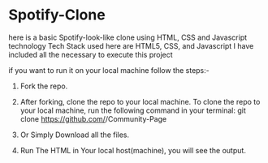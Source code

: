 # Spotify-Clone
 here is a basic Spotify-look-like clone using HTML, CSS and Javascript technology
 Tech Stack used here are HTML5, CSS, and Javascript
 I have included all the necessary to execute this project
 
 if you want to run it on your local machine follow the steps:-
  1. Fork the repo.
  2. After forking, clone the repo to your local machine. To clone the repo to your local machine, run the following command in your terminal:
      git clone https://github.com/<your-github-username>/Community-Page
  
  3. Or Simply Download all the files.
  4. Run The HTML in Your local host(machine), you will see the output. 
